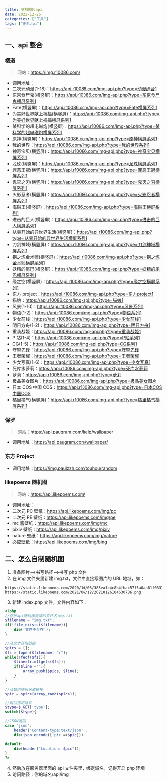 ```yaml
---
title: 随机图片api
date: 2022-12-26
categories: ["工具"]
tags: ["图片api"]
---
```


## 一、api 整合

### 樱道

> 网站：https://img.r10086.com/

- 调用地址：
- 二次元动漫(1-18)：https://api.r10086.com/img-api.php?type=动漫综合1
- 东京食尸鬼(横竖屏)：https://api.r10086.com/img-api.php?type=东京食尸鬼横屏系列1
- Fate(横竖屏)：https://api.r10086.com/img-api.php?type=Fate横屏系列1
- 为美好世界献上祝福(横竖屏)：https://api.r10086.com/img-api.php?type=为美好世界献上祝福横屏系列1
- 某科学的超电磁炮(横竖屏)：https://api.r10086.com/img-api.php?type=某科学的超电磁炮横屏系列1
- 原神(横竖屏)：https://api.r10086.com/img-api.php?type=原神横屏系列1
- 我的世界：https://api.r10086.com/img-api.php?type=我的世界系列1
- 神奇宝贝(横竖屏)：https://api.r10086.com/img-api.php?type=神奇宝贝横屏系列1
- 龙珠(横竖屏)：https://api.r10086.com/img-api.php?type=龙珠横屏系列1
- 罪恶王冠(横竖屏)：https://api.r10086.com/img-api.php?type=罪恶王冠横屏系列1
- 鬼灭之刃(横竖屏)：https://api.r10086.com/img-api.php?type=鬼灭之刃横屏系列1
- 火影忍者(横竖屏)：https://api.r10086.com/img-api.php?type=火影忍者横屏系列1
- 海贼王(横竖屏)：https://api.r10086.com/img-api.php?type=海贼王横屏系列1
- 进击的巨人(横竖屏)：https://api.r10086.com/img-api.php?type=进击的巨人横屏系列1
- 从零开始的异世界生活(横竖屏)：https://api.r10086.com/img-api.php?type=从零开始的异世界生活横屏系列1
- 刀剑神域(横竖屏)：https://api.r10086.com/img-api.php?type=刀剑神域横屏系列1
- 钢之炼金术师(横竖屏)：https://api.r10086.com/img-api.php?type=钢之炼金术师横屏系列1
- 妖精的尾巴(横竖屏)：https://api.r10086.com/img-api.php?type=妖精的尾巴横屏系列1
- 缘之空(横竖屏)：https://api.r10086.com/img-api.php?type=缘之空横屏系列1
- 东方 project：https://api.r10086.com/img-api.php?type=东方project1
- 猫娘：https://api.r10086.com/img-api.php?type=猫娘1
- 风景(1-10)：https://api.r10086.com/img-api.php?type=风景系列1
- 物语(1-2)：https://api.r10086.com/img-api.php?type=物语系列1
- 少女前线：https://api.r10086.com/img-api.php?type=少女前线1
- 明日方舟(1-2)：https://api.r10086.com/img-api.php?type=明日方舟1
- 重装战姬：https://api.r10086.com/img-api.php?type=重装战姬1
- P 站(1-4)：https://api.r10086.com/img-api.php?type=P站系列1
- CG(1-5)：https://api.r10086.com/img-api.php?type=CG系列1
- 守望先锋：https://api.r10086.com/img-api.php?type=守望先锋
- 王者荣耀：https://api.r10086.com/img-api.php?type=王者荣耀
- 少女写真(1-6)：https://api.r10086.com/img-api.php?type=少女写真1
- 死库水萝莉：https://api.r10086.com/img-api.php?type=死库水萝莉
- 萝莉：https://api.r10086.com/img-api.php?type=萝莉
- 极品美女图片：https://api.r10086.com/img-api.php?type=极品美女图片
- 日本 COS 中国 COS：https://api.r10086.com/img-api.php?type=日本COS中国COS
- 橘里橘气(横竖屏)：https://api.r10086.com/img-api.php?type=橘里橘气横屏系列1

### 保罗

> 网站：https://api.paugram.com/help/wallpaper

- 调用地址：https://api.paugram.com/wallpaper/

### 东方 Project

- 调用地址：https://img.paulzzh.com/touhou/random

### likepoems 随机图

> 网站：https://api.likepoems.com/

- 调用地址：
- 二次元 PC 壁纸：https://api.likepoems.com/img/pc
- 二次元 PE 壁纸：https://api.likepoems.com/img/pe
- mc 酱壁纸：https://api.likepoems.com/img/mc
- pixiv 壁纸：https://api.likepoems.com/img/pixiv
- nature 壁纸：https://api.likepoems.com/img/nature
- 必应壁纸：https://api.likepoems.com/img/bing

## 二、怎么自制随机图

1. 准备图片—>书写路径—>书写 php 文件
2. 在 img 文件夹里新建 img.txt，文件中直接写图片的 URL 地址，如：

```
https://static.likepoems.com/2020/10/06/385ea1c4c8b4fbac57f5a0aa61f033761.jpg
https://static.likepoems.com/2021/06/12/20210126104630786.png
```

3. 新建 index.php 文件。文件内容如下：

```php
<?php
//存放api随机图链接的文件名img.txt
$filename = "img.txt";
if(!file_exists($filename)){
    die('文件不存在');
}

//从文本获取链接
$pics = [];
$fs = fopen($filename, "r");
while(!feof($fs)){
    $line=trim(fgets($fs));
    if($line!=''){
        array_push($pics, $line);
    }
}

//从数组随机获取链接
$pic = $pics[array_rand($pics)];

//返回指定格式
$type=$_GET['type'];
switch($type){

//JSON返回
case 'json':
    header('Content-type:text/json');
    die(json_encode(['pic'=>$pic]));

default:
    die(header("Location: $pic"));
}
?>
```

4. 然后放在服务器里面的 api 文件夹里，绑定域名，记得开启 php 环境
5. 访问路径：你的域名/api/img
